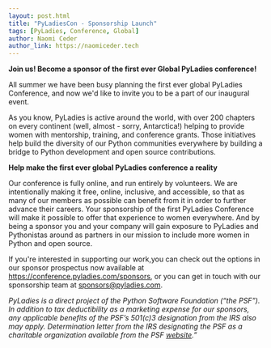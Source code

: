 ```yaml
---
layout: post.html
title: "PyLadiesCon - Sponsorship Launch"
tags: [PyLadies, Conference, Global]
author: Naomi Ceder
author_link: https://naomiceder.tech 
---
```


**Join us! Become a sponsor of the first ever Global PyLadies conference!**

All summer we have been busy planning the first ever global PyLadies Conference, and now we'd like to invite you to be a part of our inaugural event. 

As you know, PyLadies is active around the world, with over 200 chapters on every continent (well, almost - sorry, Antarctica!) helping to provide women with mentorship, training, and conference grants. Those initiatives help build the diversity of our Python communities everywhere by building a bridge to Python development and open source contributions.

**Help make the first ever global PyLadies conference a reality**

Our conference is fully online, and run entirely by volunteers.  We are intentionally making it free, online, inclusive, and accessible, so that as  many of our members as possible can benefit from it in order to further advance their careers. Your sponsorship of the first PyLadies Conference will make it possible to offer that experience to women everywhere. And by being a sponsor you and your company will gain exposure to PyLadies and Pythonistas around as partners in our mission to include more women in Python and open source. 

If you're interested in supporting our work,you can check out the options in our sponsor prospectus now available at https://conference.pyladies.com/sponsors, or you can get in touch with our sponsorship team at [sponsors@pyladies.com](mailto:sponsors@pyladies.com). 

*PyLadies is a direct project of the Python Software Foundation (“the PSF”). In addition to tax deductibility as a marketing expense for our sponsors, any applicable benefits of the PSF’s 501(c)3 designation from the IRS also may apply. Determination letter from the IRS designating the PSF as a charitable organization available from the PSF [website](https://s3.dualstack.us-east-2.amazonaws.com/pythondotorg-assets/media/files/determination_letter_05May06.pdf).”*
